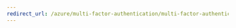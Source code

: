 ```yaml
---
redirect_url: /azure/multi-factor-authentication/multi-factor-authentication-get-started-cloud
---
```

